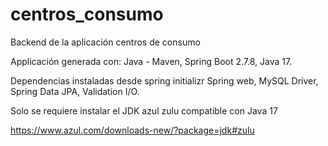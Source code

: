 # centros_consumo
Backend de la aplicación centros de consumo 

Applicación generada con:
Java - Maven,
Spring Boot 2.7.8,
Java 17.

Dependencias instaladas desde spring initializr
Spring web,
MySQL Driver,
Spring Data JPA,
Validation I/O.

Solo se requiere instalar el JDK azul zulu compatible con Java 17

https://www.azul.com/downloads-new/?package=jdk#zulu
